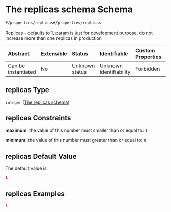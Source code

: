 # The replicas schema Schema

```txt
#/properties/replicas#/properties/replicas
```

Replicas - defaults to 1, param is just for development purpose, do not increase more than one replicas in production

| Abstract            | Extensible | Status         | Identifiable            | Custom Properties | Additional Properties | Access Restrictions | Defined In                                                        |
| :------------------ | :--------- | :------------- | :---------------------- | :---------------- | :-------------------- | :------------------ | :---------------------------------------------------------------- |
| Can be instantiated | No         | Unknown status | Unknown identifiability | Forbidden         | Allowed               | none                | [values.schema.json\*](values.schema.json "open original schema") |

## replicas Type

`integer` ([The replicas schema](values-properties-the-replicas-schema.md))

## replicas Constraints

**maximum**: the value of this number must smaller than or equal to: `1`

**minimum**: the value of this number must greater than or equal to: `0`

## replicas Default Value

The default value is:

```json
1
```

## replicas Examples

```json
1
```
